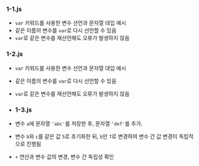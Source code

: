 ### 1-1.js
- `var` 키워드를 사용한 변수 선언과 문자열 대입 예시
- 같은 이름의 변수를 `var`로 다시 선언할 수 있음
- `var`로 같은 변수를 재선언해도 오류가 발생하지 않음

### 1-2.js
- `var` 키워드를 사용한 변수 선언과 문자열 대입 예시
- 같은 이름의 변수를 `var`로 다시 선언할 수 있음
- `var`로 같은 변수를 재선언해도 오류가 발생하지 않음

- ### 1-3.js
- 변수 `a`에 문자열 `'abc'`를 저장한 후, 문자열 `'def'`를 추가.
- 변수 `b`와 `c`를 같은 값 `5`로 초기화한 뒤, `b`만 `7`로 변경하여 변수 간 값 변경이 독립적으로 진행됨
- `+` 연산과 변수 값의 변경, 변수 간 독립성 확인
